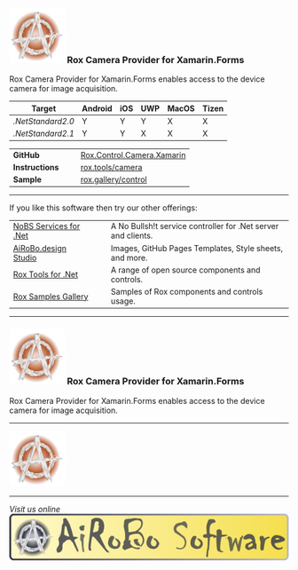 ### ![AiRoBo](https://raw.githubusercontent.com/ai-ro-bo/Rox.Camera.Provider.Xamarin/dev/res/airobo-logo.svg) **Rox Camera Provider for Xamarin.Forms**

Rox Camera Provider for Xamarin.Forms enables access to the device camera for image acquisition.

| Target | Android | iOS | UWP | MacOS | Tizen |
| --- | --- | --- | --- | --- | --- |
| *.NetStandard2.0* | Y | Y | Y | X | X |
| *.NetStandard2.1* | Y | Y | X | X | X |

| | | |
| --- | --- | --- |
| **GitHub** | &nbsp; &nbsp; | [Rox.Control.Camera.Xamarin](https://github.com/ai-ro-bo/Rox.Control.Camera.Xamarin/) |
| **Instructions** | | [rox.tools/camera](https://rox.tools/camera/) |
| **Sample** | | [rox.gallery/control](https://rox.gallery/control/) |

---
If you like this software then try our other offerings:

| | | |
| --- | --- | --- |
| [NoBS Services for .Net](https://nobs.services/) | &nbsp; &nbsp; | A No Bullsh!t service controller for .Net server and clients. |
| [AiRoBo.design Studio](https://airobo.design/) | | Images, GitHub Pages Templates, Style sheets, and more. |
| [Rox Tools for .Net](https://rox.tools/) | | A range of open source components and controls. |
| [Rox Samples Gallery](https://rox.gallery/) | | Samples of Rox components and controls usage. |

---
### ![AiRoBo](https://raw.githubusercontent.com/ai-ro-bo/Rox.Camera.Provider.Xamarin/dev/res/airobo-logo.svg) **Rox Camera Provider for Xamarin.Forms**

Rox Camera Provider for Xamarin.Forms enables access to the device camera for image acquisition.

---
[![Rox Camera](https://raw.githubusercontent.com/ai-ro-bo/Rox.Camera.Provider.Xamarin/dev/res/airobo-logo.svg)](https://rox.tools/camera)

---
*Visit us online* [![AiRoBo](https://raw.githubusercontent.com/ai-ro-bo/Rox.Camera.Provider.Xamarin/dev/res/airobo-software.svg)](https://airobo.software)
